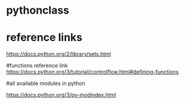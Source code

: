 # pythonclass

# reference links
https://docs.python.org/2/library/sets.html

#functions reference link
https://docs.python.org/3/tutorial/controlflow.html#defining-functions

#all available modules in python

https://docs.python.org/3/py-modindex.html
